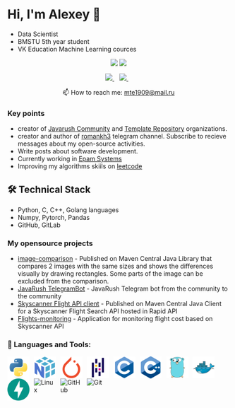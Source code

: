 # Hi, I'm Alexey 👋
* Data Scientist
* BMSTU 5th year student
* VK Education Machine Learning cources

<p align = 'center'>
 <a href="https://github-readme-stats.vercel.app/api?username=sibwa0&show_icons=true&count_private=true"><img height=150 src="https://github-readme-stats.vercel.app/api?username=sibwa0&show_icons=true&count_private=true" /></a>
<a href="https://github.com/sibwa0/github-readme-stats"><img height=150 src="https://github-readme-stats.vercel.app/api/top-langs/?username=sibwa0&layout=compact" /></a>
 </p>

<p align='center'>
   <a href="https://t.me/sibwa0" target="_blank">
    <img src="https://img.shields.io/badge/Telegram-2CA5E0?style=for-the-badge&logo=telegram&logoColor=white" />        
  </a>&nbsp;&nbsp;
  <a href="https://vk.com/sibwa" target="_blank">
    <img src="https://img.shields.io/badge/vk-%230077B5.svg?&style=for-the-badge&logo=vk&logoColor=white" />
  </a>&nbsp;&nbsp;
 <p align='center'>
  📫  How to reach me: <a href='mte1909@mai.ru'>mte1909@mail.ru</a>
</p>


### Key points
*   creator of [Javarush Community](https://github.com/javarushcommunity) and [Template Repository](https://github.com/template-repository) organizations.
*   creator and author of [romankh3](https://t.me/romankh3) telegram channel. Subscribe to recieve messages about my open-source activities.
*   Write posts about software development.
*   Currently working in [Epam Systems](https://www.linkedin.com/company/epam-systems/)
*   Improving my algorithms skiils on [leetcode](https://leetcode.com/romankh3/)

## 🛠 Technical Stack
*   Python, C, C++, Golang languages
*   Numpy, Pytorch, Pandas
*   GitHub, GitLab
<!-- *   MySQL, PostgreSQL, MongoDB, Aurora, DynamoDB, Flyway, Liquibase -->

### My opensource projects

*   [image-comparison](https://github.com/romankh3/image-comparison) - Published on Maven Central Java Library that compares 2 images with the same sizes and shows the differences visually by drawing rectangles. Some parts of the image can be excluded from the comparison.
*   [JavaRush TelegramBot](https://github.com/javarushcommunity/javarush-telegrambot) - JavaRush Telegram bot from the community to the community
*   [Skyscanner Flight API client](https://github.com/romankh3/skyscanner-flight-api-client) - Published on Maven Central Java Client for a Skyscanner Flight Search API hosted in Rapid API
*   [Flights-monitoring](https://github.com/romankh3/flights-monitoring) - Application for monitoring flight cost based on Skyscanner API


### 🧰 Languages and Tools:
<img align="left" alt="Python" width="50px" style="padding-right:10px;" src="https://raw.githubusercontent.com/devicons/devicon/v2.15.1/icons/python/python-original.svg" />
<img align="left" alt="Numpy" width="50px" style="padding-right:10px;" src="https://raw.githubusercontent.com/devicons/devicon/v2.15.1/icons/numpy/numpy-original.svg" />
<img align="left" alt="Pytorch" width="50px" style="padding-right:10px;" src="https://raw.githubusercontent.com/devicons/devicon/v2.15.1/icons/pytorch/pytorch-original.svg" />
<img align="left" alt="Pandas" width="50px" style="padding-right:10px;" src="https://raw.githubusercontent.com/devicons/devicon/v2.15.1/icons/pandas/pandas-original.svg" />
<img align="left" alt="C" width="50px"  style="padding-right:10px;" src="https://raw.githubusercontent.com/devicons/devicon/v2.15.1/icons/c/c-original.svg" />
<img align="left" alt="Cpp" width="50px"  style="padding-right:10px;" src="https://raw.githubusercontent.com/devicons/devicon/v2.15.1/icons/cplusplus/cplusplus-original.svg" />
<img align="left" alt="Golang" width="50px" style="padding-right:10px;" src="https://raw.githubusercontent.com/devicons/devicon/v2.15.1/icons/go/go-original.svg" />
<img align="left" alt="Docker" width="50px" style="padding-right:10px;" src="https://raw.githubusercontent.com/devicons/devicon/v2.15.1/icons/docker/docker-original.svg" />
<img align="left" alt="FastAPI" width="50px" style="padding-right:10px;" src="https://raw.githubusercontent.com/devicons/devicon/v2.15.1/icons/fastapi/fastapi-original.svg" />
<img align="left" alt="Linux" width="50px" style="padding-right:10px;" src="https://cdn.jsdelivr.net/gh/devicons/devicon/icons/linux/linux-original.svg" />
<img align="left" alt="GitHub" width="50px" style="padding-right:10px;" src="https://cdn.jsdelivr.net/gh/devicons/devicon/icons/github/github-original.svg" />
<img align="left" alt="Git" width="50px" style="padding-right:10px;" src="https://cdn.jsdelivr.net/gh/devicons/devicon/icons/git/git-original.svg" />
<br />
<br />
